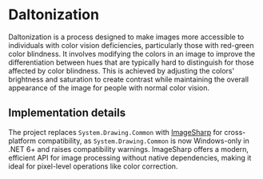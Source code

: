 # Daltonization
Daltonization is a process designed to make images more accessible to individuals with color vision deficiencies, particularly those with red-green color blindness. It involves modifying the colors in an image to improve the differentiation between hues that are typically hard to distinguish for those affected by color blindness. This is achieved by adjusting the colors' brightness and saturation to create contrast while maintaining the overall appearance of the image for people with normal color vision.

## Implementation details
The project replaces `System.Drawing.Common` with [ImageSharp](https://github.com/SixLabors/ImageSharp) for cross-platform compatibility, as `System.Drawing.Common` is now Windows-only in .NET 6+ and raises compatibility warnings. ImageSharp offers a modern, efficient API for image processing without native dependencies, making it ideal for pixel-level operations like color correction.